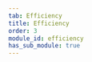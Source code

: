```yaml
---
tab: Efficiency
title: Efficiency
order: 3
module_id: efficiency
has_sub_module: true
---
```


